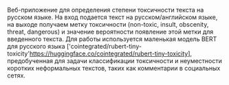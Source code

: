 Веб-приложение для определения степени токсичности текста на русском языке. На вход подается текст на русском/английском языке, на выходе получаем метку токсичности (non-toxic, insult, obscenity, threat, dangerous) и значение вероятности появление этой метки для введенного текста.
Для работы используется маленькая модель BERT для русского языка ['cointegrated/rubert-tiny-toxicity'<https://huggingface.co/cointegrated/rubert-tiny-toxicity>], предобученная для задачи классификации токсичности и неуместности коротких неформальных текстов, таких как комментарии в социальных сетях.
